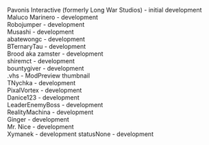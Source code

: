 Pavonis Interactive (formerly Long War Studios) - initial development  
Maluco Marinero - development  
Robojumper - development  
Musashi - development  
abatewongc - development  
BTernaryTau - development  
Brood aka zamster - development  
shiremct - development  
bountygiver - development  
.vhs - ModPreview thumbnail  
TNychka - development  
PixalVortex - development  
Danice123 - development  
LeaderEnemyBoss - development  
RealityMachina - development  
Ginger - development  
Mr. Nice - development  
Xymanek - development
statusNone - development
